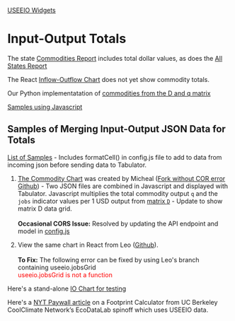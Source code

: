 [USEEIO Widgets](../../../../io/charts)

# Input-Output Totals

The state [Commodities Report](../../../../useeio.js/footprint/commodities.html) includes total dollar values, as does the [All States Report](../../../../useeio.js/footprint/states.html)

The React [Inflow-Outflow Chart](/io/charts/) does not yet show commodity totals.

Our Python implementatation of [commodities from the D and q matrix](/data-pipeline/research/economy)

[Samples using Javascript](/useeio.js/footprint)


## Samples of Merging Input-Output JSON Data for Totals

[List of Samples](/useeio.js/footprint/) - Includes formatCell() in config.js file to add to data from incoming json before sending data to Tabulator.

1. [The Commodity Chart](/useeio.js/footprint/commodities.html) was created by Micheal ([Fork without COR error](https://github.com/modelearth/useeio.js) [Github](https://github.com/USEPA/useeio.js/blob/dev/test/tabulator.html)) - Two JSON files are combined in Javascript and displayed with Tabulator. Javascript multiplies the total commodity output `q` and the `jobs` indicator values per 1 USD output from&nbsp;[matrix&nbsp;`D`](../../../../io/about/matrix/) - Update to show matrix D data grid.<br><br>**Occasional CORS Issue:** Resolved by updating the API endpoint and model in [config.js](https://github.com/ModelEarth/useeio.js/tree/dev/footprint)<br>

<!--<span style="color:red">The link above does not work due to a CORS restriction on the API: 'https://smmtool.app.cloud.gov/api/USEEIOv2.0.1-411/matrix/q' from origin 'http://localhost:8887' has been blocked by CORS policy: Response to preflight request doesn't pass access control check: No 'Access-Control-Allow-Origin' header is present on the requested resource.</span>-->

2. View the same chart in React from Leo ([Github](https://github.com/TheTisiboth/useeio-widgets/blob/IoChartTabulator/src/html/jobsTable.html)).<br><br>**To Fix:** The following error can be fixed by using Leo's branch containing useeio.jobsGrid<br><span style="color:red">useeio.jobsGrid is not a function</span>

Here's a stand-alone [IO Chart for testing](/io/build/iochart.html#indicators=ENRG,GHG,VADD&sectors=113000,327310,327400,333613,335912,336111,562111,562212)

<!--
## Update to Inflow-Outflow Chart

In the EPA's [USEEIO-widgets repo](https://github.com/USEPA/useeio-widgets/), the existing [Inflow-Outflow Chart](/io/charts/) (which uses Material UI) will be updated to displaying totals by default, <span style='white-space: nowrap;'>rather than just per-dollar.</span>
-->

Here's a [NYT Paywall article](https://www.nytimes.com/interactive/2022/12/13/climate/climate-footprint-map-neighborhood.html) on a Footprint Calculator from UC Berkeley CoolClimate Network’s EcoDataLab spinoff which uses USEEIO data.  
